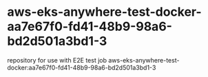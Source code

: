 # aws-eks-anywhere-test-docker-aa7e67f0-fd41-48b9-98a6-bd2d501a3bd1-3
repository for use with E2E test job aws-eks-anywhere-test-docker:aa7e67f0-fd41-48b9-98a6-bd2d501a3bd1-3

